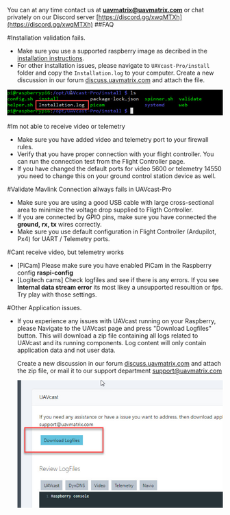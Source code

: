 
You can at any time contact us at **uavmatrix@uavmatrix.com** or chat privately on our Discord server [https://discord.gg/xwqMTXh](https://discord.gg/xwqMTXh)
##FAQ

#Installation validation fails.
-   Make sure you use a supported raspberry image as decribed in the [installation instructions](/installation/#raspberry-pi-image).
-   For other installation issues, please navigate to ``UAVcast-Pro/install`` folder and copy the ``Installation.log`` to your computer.
Create a new discussion in our forum [discuss.uavmatrix.com](https://discuss.uavmatrix.com) and attach the file.

![logfiles](images/install-logfile.jpg)

#Im not able to receive video or telemetry

-   Make sure you have added video and telemetry port to your firewall rules.
-   Verify that you have proper connection with your flight controller. You can run the connection test from the Flight Controller page.
-   If you have changed the default ports for video 5600 or telemetry 14550 you need to change this on your ground control station device as well.

#Validate Mavlink Connection allways fails in UAVcast-Pro
-   Make sure you are using a good USB cable with large cross-sectional area to minimize the voltage drop supplied to Fligth Controller.
-   If you are connected by GPIO pins, make sure you have connected the **ground, rx, tx** wires correctly.
-   Make sure you use default configuration in Flight Controller (Ardupilot, Px4) for UART / Telemetry ports. 

#Cant receive video, but telemetry works
-   [PiCam] Please make sure you have enabled PiCam in the Raspberry config **raspi-config**
-   [Logitech cams] Check logfiles and see if there is any errors. If you see **Internal data stream error** its most likey a unsupported resoultion or fps. Try play with those settings.

#Other Application issues.
-   If you experience any issues with UAVcast running on your Raspberry, please Navigate to the UAVcast page and
press "Download Logfiles" button. This will download a zip file containing all logs related to UAVcast and its running components. 
    Log content will only contain application data and not user data.

    Create a new discussion in our forum [discuss.uavmatrix.com](https://discuss.uavmatrix.com) and attach the zip file, or mail it to our support department support@uavmatrix.com

    ![logfiles](images/logfiles-download.jpg)
